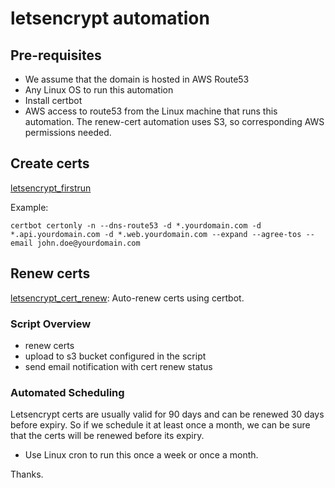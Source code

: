 # letsencrypt automation

## Pre-requisites
- We assume that the domain is hosted in AWS Route53
- Any Linux OS to run this automation
- Install certbot
- AWS access to route53 from the Linux machine that runs this automation. The renew-cert automation uses S3, so corresponding AWS permissions needed.

## Create certs
[letsencrypt_firstrun](./letsencrypt_firstrun.sh)

Example:
```
certbot certonly -n --dns-route53 -d *.yourdomain.com -d *.api.yourdomain.com -d *.web.yourdomain.com --expand --agree-tos --email john.doe@yourdomain.com
```

## Renew certs
[letsencrypt_cert_renew](./letsencrypt_cert_renew.sh): Auto-renew certs using certbot.

### Script Overview
- renew certs
- upload to s3 bucket configured in the script
- send email notification with cert renew status

### Automated Scheduling
Letsencrypt certs are usually valid for 90 days and can be renewed 30 days before expiry. So if we schedule it at least once a month, we can be sure that the certs will be renewed before its expiry.

- Use Linux cron to run this once a week or once a month.

Thanks.
